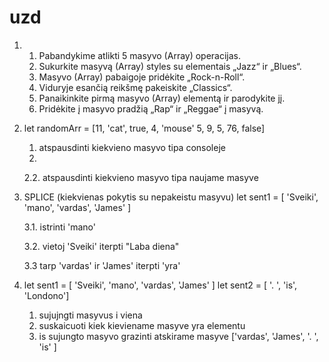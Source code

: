 # uzd

1. 
   1. Pabandykime atlikti 5 masyvo (Array) operacijas.
   2. Sukurkite masyvą (Array) styles su elementais „Jazz“ ir „Blues“.
   3. Masyvo (Array) pabaigoje pridėkite „Rock-n-Roll“.
   4. Viduryje esančią reikšmę pakeiskite „Classics“.
   5. Panaikinkite pirmą masyvo (Array) elementą ir parodykite jį.
   6. Pridėkite į masyvo pradžią „Rap“ ir „Reggae“ į masyvą.

2. let randomArr = [11, 'cat', true, 4, 'mouse' 5, 9, 5, 76, false]
   1. atspausdinti kiekvieno masyvo tipa consoleje
   2. 
   2.2. atspausdinti kiekvieno masyvo tipa naujame masyve

3. SPLICE (kiekvienas pokytis su nepakeistu masyvu) let sent1 = [ 'Sveiki', 'mano', 'vardas', 'James' ]

   3.1. istrinti 'mano'

   3.2. vietoj 'Sveiki' iterpti "Laba diena"

   3.3 tarp 'vardas' ir 'James' iterpti 'yra'

5. let sent1 = [ 'Sveiki', 'mano', 'vardas', 'James' ] let sent2 = [ '. ', 'is', 'Londono']
   1. sujujngti masyvus i viena
   2. suskaicuoti kiek kieviename masyve yra elementu
   3. is sujungto masyvo grazinti atskirame masyve  ['vardas', 'James', '. ', 'is' ]